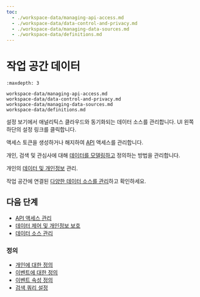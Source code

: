 ```yaml
---
toc:
  - ./workspace-data/managing-api-access.md
  - ./workspace-data/data-control-and-privacy.md
  - ./workspace-data/managing-data-sources.md
  - ./workspace-data/definitions.md
---
```

# 작업 공간 데이터

```{toctree}
:maxdepth: 3

workspace-data/managing-api-access.md
workspace-data/data-control-and-privacy.md
workspace-data/managing-data-sources.md
workspace-data/definitions.md
```

설정 보기에서 애널리틱스 클라우드와 동기화되는 데이터 소스를 관리합니다. UI 왼쪽 하단의 설정 링크를 클릭합니다.

액세스 토큰을 생성하거나 해지하여 [API](./workspace-data/managing-api-access.md) 액세스를 관리합니다.

개인, 검색 및 관심사에 대해 [데이터를 모델링하고](./workspace-data/definitions.md) 정의하는 방법을 관리합니다.

개인의 [데이터 및 개인정보](./workspace-data/data-control-and-privacy.md) 관리.

작업 공간에 연결된 [다양한 데이터 소스를 관리](./workspace-data/managing-data-sources.md)하고 확인하세요.

## 다음 단계

- [API 액세스 관리](./workspace-data/managing-api-access.md)
- [데이터 제어 및 개인정보 보호](./workspace-data/data-control-and-privacy.md)
- [데이터 소스 관리](./workspace-data/managing-data-sources.md)

### 정의

- [개인에 대한 정의](./workspace-data/definitions/definitions-for-individuals.md)
- [이벤트에 대한 정의](./workspace-data/definitions/definitions-for-events.md)
- [이벤트 속성 정의](./workspace-data/definitions/definitions-for-event-attributes.md)
- [검색 쿼리 설정](./workspace-data/definitions/setting-a-search-query.md)
